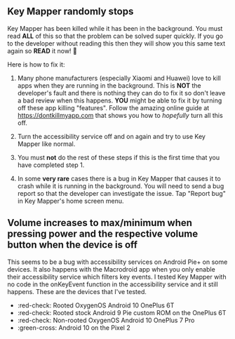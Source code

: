 ## Key Mapper randomly stops

Key Mapper has been killed while it has been in the background. You must read **ALL** of this so that the problem can be solved super quickly. If you go to the developer without reading this then they will show you this same text again so **READ** it now! 🙂

Here is how to fix it:

1. Many phone manufacturers (especially Xiaomi and Huawei) love to kill apps when they are running in the background. This is **NOT** the developer's fault and there is nothing they can do to fix it so don't leave a bad review when this happens. **YOU** might be able to fix it by turning off these app killing "features". Follow the amazing online guide at https://dontkillmyapp.com that shows you how to *hopefully* turn all this off.

2. Turn the accessibility service off and on again and try to use Key Mapper like normal.

3. You must **not** do the rest of these steps if this is the first time that you have completed step 1.

4. In some **very rare** cases there is a bug in Key Mapper that causes it to crash while it is running in the background. You will need to send a bug report so that the developer can investigate the issue. Tap "Report bug" in Key Mapper's home screen menu.

## Volume increases to max/minimum when pressing power and the respective volume button when the device is off

This seems to be a bug with accessibility services on Android Pie+ on some devices. It also happens with the Macrodroid app when you only enable their accessibility service which filters key events. I tested Key Mapper with no code in the onKeyEvent function in the accessibility service and it still happens. These are the devices that I've tested.

- :red-check: Rooted OxygenOS Android 10 OnePlus 6T
- :red-check: Rooted stock Android 9 Pie custom ROM on the OnePlus 6T
- :red-check: ​Non-rooted OxygenOS Android 10 OnePlus 7 Pro
- :green-cross: Android 10 on the Pixel 2
